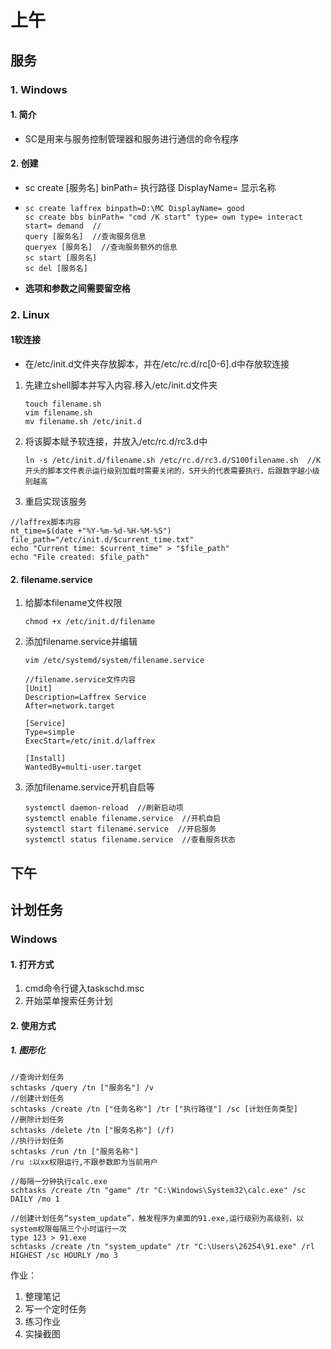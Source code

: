 # 上午

##  服务

### 1. Windows

#### 	1. 简介

* SC是用来与服务控制管理器和服务进行通信的命令程序

#### 2. 创建

* sc create [服务名] binPath= 执行路径 DisplayName= 显示名称

* ```
  sc create laffrex binpath=D:\MC DisplayName= good
  sc create bbs binPath= "cmd /K start" type= own type= interact start= demand  //
  query [服务名]  //查询服务信息
  queryex [服务名]  //查询服务额外的信息
  sc start [服务名]
  sc del [服务名]
  ```

* **选项和参数之间需要留空格**

### 2. Linux

####  	1软连接

* 在/etc/init.d文件夹存放脚本，并在/etc/rc.d/rc[0-6].d中存放软连接

1. 先建立shell脚本并写入内容.移入/etc/init.d文件夹

   ```
   touch filename.sh
   vim filename.sh
   mv filename.sh /etc/init.d
   ```

2. 将该脚本赋予软连接，并放入/etc/rc.d/rc3.d中

   ```
   ln -s /etc/init.d/filename.sh /etc/rc.d/rc3.d/S100filename.sh  //K开头的脚本文件表示运行级别加载时需要关闭的，S开头的代表需要执行，后跟数字越小级别越高
   ```

3. 重启实现该服务

```
//laffrex脚本内容
nt_time=$(date +"%Y-%m-%d-%H-%M-%S")
file_path="/etc/init.d/$current_time.txt"
echo "Current time: $current_time" > "$file_path"
echo "File created: $file_path"
```

#### 2. filename.service

1. 给脚本filename文件权限

   ```
   chmod +x /etc/init.d/filename
   ```

2. 添加filename.service并编辑

   ```
   vim /etc/systemd/system/filename.service
   ```

   ```
   //filename.service文件内容
   [Unit]
   Description=Laffrex Service
   After=network.target
   
   [Service]
   Type=simple
   ExecStart=/etc/init.d/laffrex
   
   [Install]
   WantedBy=multi-user.target
   
   ```

3. 添加filename.service开机自启等

   ```
   systemctl daemon-reload  //刷新启动项
   systemctl enable filename.service  //开机自启
   systemctl start filename.service  //开启服务
   systemctl status filename.service  //查看服务状态
   ```

## 下午

## 计划任务

### Windows

#### 1. 打开方式

1. cmd命令行键入taskschd.msc
2. 开始菜单搜索任务计划

#### 2. 使用方式

##### 1. 图形化

```
//查询计划任务
schtasks /query /tn ["服务名"] /v
//创建计划任务
schtasks /create /tn ["任务名称"] /tr ["执行路径"] /sc [计划任务类型] 
//删除计划任务
schtasks /delete /tn ["服务名称"] (/f)
//执行计划任务
schtasks /run /tn ["服务名称"]
/ru :以xx权限运行,不跟参数即为当前用户

```

```
//每隔一分钟执行calc.exe
schtasks /create /tn "game" /tr "C:\Windows\System32\calc.exe" /sc DAILY /mo 1
```

```
//创建计划任务“system_update”，触发程序为桌面的91.exe,运行级别为高级别，以system权限每隔三个小时运行一次
type 123 > 91.exe
schtasks /create /tn "system_update" /tr "C:\Users\26254\91.exe" /rl HIGHEST /sc HOURLY /mo 3 
```



作业：

1. 整理笔记
2. 写一个定时任务
3. 练习作业
4. 实操截图

 